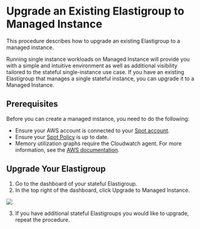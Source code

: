 # Upgrade an Existing Elastigroup to Managed Instance

This procedure describes how to upgrade an existing Elastigroup to a managed instance.

Running single instance workloads on Managed Instance will provide you with a simple and intuitive environment as well as additional visibility tailored to the stateful single-instance use case. If you have an existing Elastigroup that manages a single stateful instance, you can upgrade it to a Managed Instance.

## Prerequisites

Before you can create a managed instance, you need to do the following:

- Ensure your AWS account is connected to your [Spot account](connect-your-cloud-provider/aws-account.md).
- Ensure your [Spot Policy](elastigroup/tutorials/elastigroup-tasks/update-spot-policy.md) is up to date.
- Memory utilization graphs require the Cloudwatch agent. For more information, see the [AWS documentation](https://docs.aws.amazon.com/AWSEC2/latest/UserGuide/mon-scripts.html).

## Upgrade Your Elastigroup

1. Go to the dashboard of your stateful Elastigroup.
2. In the top right of the dashboard, click Upgrade to Managed Instance.

<img src="/managed-instance/_media/gettingstarted-upgrade-01.png" />

3. If you have additional stateful Elastigroups you would like to upgrade, repeat the procedure.
